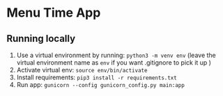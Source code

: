 # Menu Time App

## Running locally

1. Use a virtual environment by running: `python3 -m venv env` (leave the virtual environment name as `env` if you want .gitignore to pick it up )
2. Activate virtual env: `source env/bin/activate`
3. Install requirements: `pip3 install -r requirements.txt`
4. Run app: `gunicorn --config gunicorn_config.py main:app`
